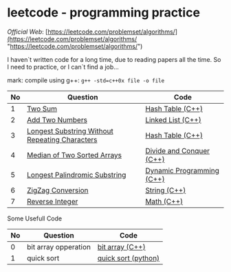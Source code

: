 # leetcode - programming practice

*Official Web*: [https://leetcode.com/problemset/algorithms/](https://leetcode.com/problemset/algorithms/ "https://leetcode.com/problemset/algorithms/")

I haven\`t written code for a long time, due to reading papers all the time. So I need to practice, or I can\`t find a job...

mark: compile using g++: `g++ -std=c++0x file -o file `

| No | Question | Code |
|---| ----- | ----- |
|1|[Two Sum](https://oj.leetcode.com/problems/two-sum/)|[Hash Table (C++)](./c++/1/1_1.cc "Hash Table(C++)")|
|2|[Add Two Numbers](https://oj.leetcode.com/problems/add-two-numbers/)|[Linked List (C++)](./c++/2/2.cc "Linked List")|
|3|[Longest Substring Without Repeating Characters](https://oj.leetcode.com/problems/longest-substring-without-repeating-characters/)|[Hash Table (C++)](./c++/3/3_2.cc "Hash Table")|
|4|[Median of Two Sorted Arrays](https://oj.leetcode.com/problems/median-of-two-sorted-arrays/)|[Divide and Conquer (C++)](./c++/4/4_1.cc "Divide and Conquer")|
|5|[Longest Palindromic Substring ](https://leetcode.com/problems/longest-palindromic-substring/)|[Dynamic Programming (C++)](./c++/5/5_1.cc "Dynamic Programming")|
|6|[ZigZag Conversion ](https://leetcode.com/problems/zigzag-conversion/)|[String (C++)](./c++/6/6.cc "String")|
|7|[Reverse Integer ](https://leetcode.com/problems/reverse-integer/)|[Math (C++)](./c++/7/7.cc "Math")|

Some Usefull Code

| No | Question | Code |
|---| ----- | ----- |
|0|bit array opperation|[bit array (C++)](./c++/0/bit_array.cc "bit array(C++)")|
|1|quick sort|[quick sort (python)](./python/quick_sort.py "quick sort(python)")|
